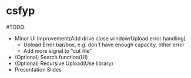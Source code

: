 # csfyp

#TODO:
* Minor UI Improvement(Add drive close window/Upload error handling)
  * Upload Error bar/box, e.g. don't have enough capacity, other error
  * Add more signal to "cut file"
* (Optional) Search function(UI)
* (Optional) Recursive Upload(Use library)
* Presentation Slides
